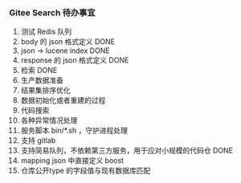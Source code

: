 ### Gitee Search 待办事宜

1. 测试 Redis 队列
2. body 的 json 格式定义         DONE
3. json -> lucene index        DONE
4. response 的 json 格式定义     DONE
5. 检索                        DONE
6. 生产数据准备
7. 结果集排序优化
8. 数据初始化或者重建的过程
9. 代码搜索
10. 各种异常情况处理
11. 服务脚本 bin/*.sh ，守护进程处理
12. 支持 gitlab
13. 支持简易队列，不依赖第三方服务，用于应对小规模的代码仓  DONE
14. mapping json 中直接定义 boost
15. 仓库公开type 的字段值与现有数据库匹配